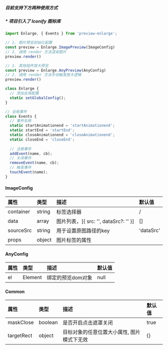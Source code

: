##### 目前支持下方两种使用方式

##### * 项目引入了 Iconify 图标库


```javascript
import Enlarge, { Events } from 'preview-enlarge';

```


```javascript
// 1. 图片预览初始化配置
const preview = Enlarge.ImagePreview(ImageConfig)
// 2. 调用 render 方法渲染图片
preview.render()
```

```javascript
// 1. 其他组件放大预览
const preview = Enlarge.AnyPreview(AnyConfig)
// 2. 调用 render 方法手动触发放大逻辑
preview.render()
```

```javascript
class Enlarge {
  // 添加全局配置
  static setGlobalConfig();
}
```
```javascript
// 全局事件
class Events {
  // 事件名称
  static startAnimationend = 'startAnimationend';
  static startEnd = 'startEnd';
  static closeAnimationend = 'closeAnimationend';
  static closeEnd = 'closeEnd';
  
  // 注册事件
  addEvent(name, cb);
  // 关闭事件
  removeEvent(name, cb);
  // 触发事件
  touchEvent(name);
}
```


#### ImageConfig
| 属性        | 类型     | 描述                               | 默认值 |
|:----------|:-------|:---------------------------------|:----------|
| container | string | 标签选择器                            | /         |
| data      | array  | 图片列表，[{ src: '', dataSrc?: '' }] | []  |
| sourceSrc | string | 用于设置原图路径的key                     | 'dataSrc' |
| props     | object | 图片标签的属性                          |           |


#### AnyConfig
| 属性  | 类型      | 描述         | 默认值  |
|:----|:--------|:-----------|:-----|
| el  | Element | 绑定的预览dom对象 | null |



#### Common
| 属性        | 类型      | 描述                     | 默认值  |
|:--------|:--------|:-----------------------|:-----|
| maskClose | boolean | 是否开启点击遮罩关闭             | true |
| targetRect | object  | 目标对象的任意位置大小属性, 图片模式下无效 | {}   |
